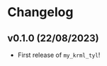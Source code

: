 # Changelog

<!--next-version-placeholder-->

## v0.1.0 (22/08/2023)

- First release of `my_krml_tyl`!